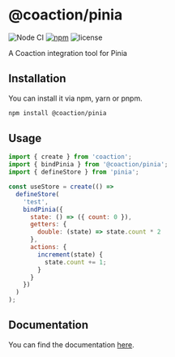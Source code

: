 # @coaction/pinia

![Node CI](https://github.com/unadlib/coaction/workflows/Node%20CI/badge.svg)
[![npm](https://img.shields.io/npm/v/@coaction/pinia.svg)](https://www.npmjs.com/package/@coaction/pinia)
![license](https://img.shields.io/npm/l/@coaction/pinia)

A Coaction integration tool for Pinia

## Installation

You can install it via npm, yarn or pnpm.

```sh
npm install @coaction/pinia
```

## Usage

```js
import { create } from 'coaction';
import { bindPinia } from '@coaction/pinia';
import { defineStore } from 'pinia';

const useStore = create(() =>
  defineStore(
    'test',
    bindPinia({
      state: () => ({ count: 0 }),
      getters: {
        double: (state) => state.count * 2
      },
      actions: {
        increment(state) {
          state.count += 1;
        }
      }
    })
  )
);
```

## Documentation

You can find the documentation [here](https://github.com/unadlib/coaction).
